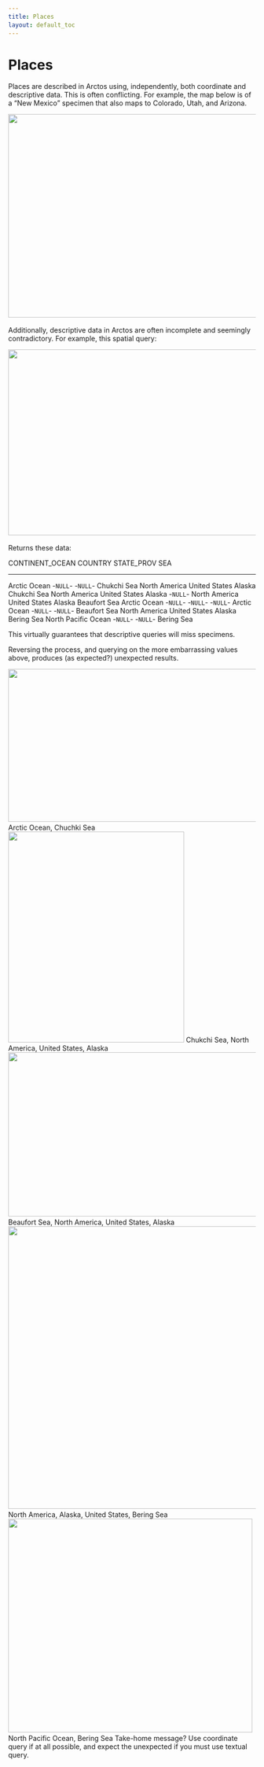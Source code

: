 ```yaml
---
title: Places
layout: default_toc
---
```


# Places

<div class="entry-content">

Places are described in Arctos using, independently, both coordinate and
descriptive data. This is often conflicting. For example, the map below
is of a “New Mexico” specimen that also maps to Colorado, Utah, and
Arizona.

<img src="../images/classic-uploads/2011/09/screen-shot-2011-09-19-at-12-54-01-pm.png"  width="535" height="414"
sizes="(max-width: 535px) 100vw, 535px"
srcset="../images/classic-uploads/2011/09/screen-shot-2011-09-19-at-12-54-01-pm.png 535w, ../images/classic-uploads/2011/09/screen-shot-2011-09-19-at-12-54-01-pm-300x232.png 300w, ../images/classic-uploads/2011/09/screen-shot-2011-09-19-at-12-54-01-pm-250x193.png 250w, ../images/classic-uploads/2011/09/screen-shot-2011-09-19-at-12-54-01-pm-233x180.png 233w, ../images/classic-uploads/2011/09/screen-shot-2011-09-19-at-12-54-01-pm-388x300.png 388w" />

Additionally, descriptive data in Arctos are often incomplete and
seemingly contradictory. For example, this spatial query:

<img src="../images/classic-uploads/2011/09/screen-shot-2011-09-19-at-1-31-08-pm.png"  width="640" height="378"
sizes="(max-width: 640px) 100vw, 640px"
srcset="../images/classic-uploads/2011/09/screen-shot-2011-09-19-at-1-31-08-pm.png 776w, ../images/classic-uploads/2011/09/screen-shot-2011-09-19-at-1-31-08-pm-300x177.png 300w, ../images/classic-uploads/2011/09/screen-shot-2011-09-19-at-1-31-08-pm-768x454.png 768w, ../images/classic-uploads/2011/09/screen-shot-2011-09-19-at-1-31-08-pm-250x148.png 250w, ../images/classic-uploads/2011/09/screen-shot-2011-09-19-at-1-31-08-pm-550x325.png 550w, ../images/classic-uploads/2011/09/screen-shot-2011-09-19-at-1-31-08-pm-304x180.png 304w, ../images/classic-uploads/2011/09/screen-shot-2011-09-19-at-1-31-08-pm-507x300.png 507w" />

Returns these data:

  CONTINENT_OCEAN      COUNTRY         STATE_PROV   SEA
  --------------------- --------------- ------------- --------------
  Arctic Ocean          -`NULL`-          -`NULL`-        Chukchi Sea
  North America         United States   Alaska        Chukchi Sea
  North America         United States   Alaska        -`NULL`-
  North America         United States   Alaska        Beaufort Sea
  Arctic Ocean          -`NULL`-          -`NULL`-        -`NULL`-
  Arctic Ocean          -`NULL`-          -`NULL`-        Beaufort Sea
  North America         United States   Alaska        Bering Sea
  North Pacific Ocean   -`NULL`-          -`NULL`-        Bering Sea

This virtually guarantees that descriptive queries will miss specimens.

Reversing the process, and querying on the more embarrassing values
above, produces (as expected?) unexpected results.

<img src="../images/classic-uploads/2011/09/screen-shot-2011-09-19-at-2-54-45-pm.png"  width="540" height="311"
sizes="(max-width: 540px) 100vw, 540px"
srcset="../images/classic-uploads/2011/09/screen-shot-2011-09-19-at-2-54-45-pm.png 540w, ../images/classic-uploads/2011/09/screen-shot-2011-09-19-at-2-54-45-pm-300x173.png 300w, ../images/classic-uploads/2011/09/screen-shot-2011-09-19-at-2-54-45-pm-250x144.png 250w, ../images/classic-uploads/2011/09/screen-shot-2011-09-19-at-2-54-45-pm-313x180.png 313w, ../images/classic-uploads/2011/09/screen-shot-2011-09-19-at-2-54-45-pm-521x300.png 521w" />
Arctic Ocean, Chuchki Sea
<img src="../images/classic-uploads/2011/09/screen-shot-2011-09-19-at-3-00-56-pm.png"  width="358" height="429"
sizes="(max-width: 358px) 100vw, 358px"
srcset="../images/classic-uploads/2011/09/screen-shot-2011-09-19-at-3-00-56-pm.png 358w, ../images/classic-uploads/2011/09/screen-shot-2011-09-19-at-3-00-56-pm-250x300.png 250w, ../images/classic-uploads/2011/09/screen-shot-2011-09-19-at-3-00-56-pm-150x180.png 150w" />
Chukchi Sea, North America, United States, Alaska
<img src="../images/classic-uploads/2011/09/screen-shot-2011-09-19-at-3-03-21-pm.png"  width="546" height="334"
sizes="(max-width: 546px) 100vw, 546px"
srcset="../images/classic-uploads/2011/09/screen-shot-2011-09-19-at-3-03-21-pm.png 546w, ../images/classic-uploads/2011/09/screen-shot-2011-09-19-at-3-03-21-pm-300x184.png 300w, ../images/classic-uploads/2011/09/screen-shot-2011-09-19-at-3-03-21-pm-250x153.png 250w, ../images/classic-uploads/2011/09/screen-shot-2011-09-19-at-3-03-21-pm-294x180.png 294w, ../images/classic-uploads/2011/09/screen-shot-2011-09-19-at-3-03-21-pm-490x300.png 490w" />
Beaufort Sea, North America, United States, Alaska
<img src="../images/classic-uploads/2011/09/screen-shot-2011-09-19-at-3-08-40-pm.png"  width="640" height="575"
sizes="(max-width: 640px) 100vw, 640px"
srcset="../images/classic-uploads/2011/09/screen-shot-2011-09-19-at-3-08-40-pm.png 662w, ../images/classic-uploads/2011/09/screen-shot-2011-09-19-at-3-08-40-pm-300x270.png 300w, ../images/classic-uploads/2011/09/screen-shot-2011-09-19-at-3-08-40-pm-250x225.png 250w, ../images/classic-uploads/2011/09/screen-shot-2011-09-19-at-3-08-40-pm-550x494.png 550w, ../images/classic-uploads/2011/09/screen-shot-2011-09-19-at-3-08-40-pm-200x180.png 200w, ../images/classic-uploads/2011/09/screen-shot-2011-09-19-at-3-08-40-pm-334x300.png 334w, ../images/classic-uploads/2011/09/screen-shot-2011-09-19-at-3-08-40-pm-556x500.png 556w" />
North America, Alaska, United States, Bering Sea
<img src="../images/classic-uploads/2011/09/screen-shot-2011-09-19-at-3-11-25-pm.png"  width="497" height="435"
sizes="(max-width: 497px) 100vw, 497px"
srcset="../images/classic-uploads/2011/09/screen-shot-2011-09-19-at-3-11-25-pm.png 497w, ../images/classic-uploads/2011/09/screen-shot-2011-09-19-at-3-11-25-pm-300x263.png 300w, ../images/classic-uploads/2011/09/screen-shot-2011-09-19-at-3-11-25-pm-250x219.png 250w, ../images/classic-uploads/2011/09/screen-shot-2011-09-19-at-3-11-25-pm-206x180.png 206w, ../images/classic-uploads/2011/09/screen-shot-2011-09-19-at-3-11-25-pm-343x300.png 343w" />
North Pacific Ocean, Bering Sea
Take-home message? Use coordinate query if at all possible, and expect
the unexpected if you must use textual query.

 
